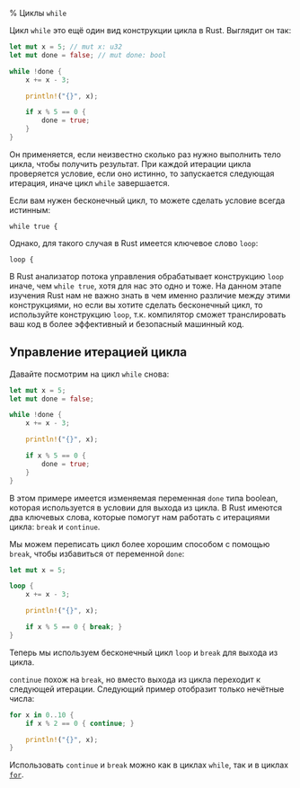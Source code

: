 % Циклы `while`

Цикл `while` это ещё один вид конструкции цикла в Rust. Выглядит он так:

```rust
let mut x = 5; // mut x: u32
let mut done = false; // mut done: bool

while !done {
    x += x - 3;

    println!("{}", x);

    if x % 5 == 0 {
        done = true;
    }
}
```

Он применяется, если неизвестно сколько раз нужно выполнить тело цикла,
чтобы получить результат. При каждой итерации цикла проверяется условие, если оно
истинно, то запускается следующая итерация, иначе цикл `while` завершается.

Если вам нужен бесконечный цикл, то можете сделать условие всегда истинным:

```rust,ignore
while true {
```

Однако, для такого случая в Rust имеется ключевое слово `loop`:

```rust,ignore
loop {
```

В Rust анализатор потока управления обрабатывает конструкцию `loop` иначе, чем
`while true`, хотя для нас это одно и тоже. На данном этапе изучения Rust нам не
важно знать в чем именно различие между этими конструкциями, но если вы хотите
сделать бесконечный цикл, то используйте конструкцию `loop`, т.к. компилятор
сможет транслировать ваш код в более эффективный и безопасный машинный код.

## Управление итерацией цикла

Давайте посмотрим на цикл `while` снова:

```rust
let mut x = 5;
let mut done = false;

while !done {
    x += x - 3;

    println!("{}", x);

    if x % 5 == 0 {
        done = true;
    }
}
```

В этом примере имеется изменяемая переменная `done` типа boolean, которая
используется в условии для выхода из цикла. В Rust имеются два ключевых слова,
которые помогут нам работать с итерациями цикла: `break` и `continue`.

Мы можем переписать цикл более хорошим способом с помощью `break`, чтобы 
избавиться от переменной `done`:

```rust
let mut x = 5;

loop {
    x += x - 3;

    println!("{}", x);

    if x % 5 == 0 { break; }
}
```

Теперь мы используем бесконечный цикл `loop` и `break` для выхода из цикла.

`continue` похож на `break`, но вместо выхода из цикла переходит к следующей
итерации. Следующий пример отобразит только нечётные числа:

```rust
for x in 0..10 {
    if x % 2 == 0 { continue; }

    println!("{}", x);
}
```

Использовать `continue` и `break` можно как в циклах `while`, так и в циклах
[`for`][for].

[for]: for-loops.html
